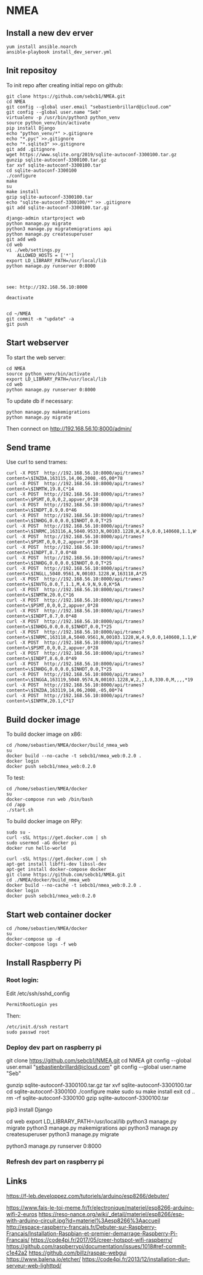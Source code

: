 # NMEA

## Install a new dev erver

```
yum install ansible.noarch
ansible-playbook install_dev_server.yml
```

## Init repositoy

To init repo after creating initial repo on github:

```
git clone https://github.com/sebcb1/NMEA.git
cd NMEA
git config --global user.email "sebastienbrillard@icloud.com"
git config --global user.name "Seb"
virtualenv -p /usr/bin/python3 python_venv
source python_venv/bin/activate
pip install Django
echo "python_venv/*" >.gitignore
echo "*.pyc" >>.gitignore
echo "*.sqlite3" >>.gitignore
git add .gitignore
wget https://www.sqlite.org/2019/sqlite-autoconf-3300100.tar.gz
gunzip sqlite-autoconf-3300100.tar.gz
tar xvf sqlite-autoconf-3300100.tar
cd sqlite-autoconf-3300100
./configure 
make
su
make install
gzip sqlite-autoconf-3300100.tar
echo "sqlite-autoconf-3300100/*" >> .gitignore
git add sqlite-autoconf-3300100.tar.gz

django-admin startproject web
python manage.py migrate
python3 manage.py migratemigrations api
python manage.py createsuperuser
git add web
cd web
vi ./web/settings.py
	ALLOWED_HOSTS = ['*']
export LD_LIBRARY_PATH=/usr/local/lib
python manage.py runserver 0:8000



see: http://192.168.56.10:8000

deactivate


cd ~/NMEA
git commit -m "update" -a
git push
```

## Start webserver

To start the web server:

```
cd NMEA
source python_venv/bin/activate
export LD_LIBRARY_PATH=/usr/local/lib
cd web
python manage.py runserver 0:8000
```

To update db if necessary:

```
python manage.py makemigrations
python manage.py migrate
```

Then connect on http://192.168.56.10:8000/admin/

## Send trame

Use curl to send trames:

```
curl -X POST  http://192.168.56.10:8000/api/trames?content=\$INZDA,163115,14,06,2008,-05,00*78
curl -X POST  http://192.168.56.10:8000/api/trames?content=\$INMTW,19.8,C*14
curl -X POST  http://192.168.56.10:8000/api/trames?content=\$PSMT,0,0,0,2,appver,0*28
curl -X POST  http://192.168.56.10:8000/api/trames?content=\$INDPT,8.9,0.0*46
curl -X POST  http://192.168.56.10:8000/api/trames?content=\$INHDG,0.0,0.0,$INHDT,0.0,T*25
curl -X POST  http://192.168.56.10:8000/api/trames?content=\$INRMC,163116,A,5040.9533,N,00103.1228,W,4.9,0.0,140608,1.1,W*64
curl -X POST  http://192.168.56.10:8000/api/trames?content=\$PSMT,0,0,0,2,appver,0*28
curl -X POST  http://192.168.56.10:8000/api/trames?content=\$INDPT,8.7,0.0*48
curl -X POST  http://192.168.56.10:8000/api/trames?content=\$INHDG,0.0,0.0,$INHDT,0.0,T*25
curl -X POST  http://192.168.56.10:8000/api/trames?content=\$INGLL,5040.9561,N,00103.1228,W,163118,A*25
curl -X POST  http://192.168.56.10:8000/api/trames?content=\$INVTG,0.0,T,1.1,M,4.9,N,9.0,K*5A
curl -X POST  http://192.168.56.10:8000/api/trames?content=\$INMTW,20.0,C*16
curl -X POST  http://192.168.56.10:8000/api/trames?content=\$PSMT,0,0,0,2,appver,0*28
curl -X POST  http://192.168.56.10:8000/api/trames?content=\$INDPT,8.7,0.0*48
curl -X POST  http://192.168.56.10:8000/api/trames?content=\$INHDG,0.0,0.0,$INHDT,0.0,T*25
curl -X POST  http://192.168.56.10:8000/api/trames?content=\$INRMC,163118,A,5040.9561,N,00103.1228,W,4.9,0.0,140608,1.1,W*6D
curl -X POST  http://192.168.56.10:8000/api/trames?content=\$PSMT,0,0,0,2,appver,0*28
curl -X POST  http://192.168.56.10:8000/api/trames?content=\$INDPT,8.6,0.0*49
curl -X POST  http://192.168.56.10:8000/api/trames?content=\$INHDG,0.0,0.0,$INHDT,0.0,T*25
curl -X POST  http://192.168.56.10:8000/api/trames?content=\$INGGA,163119,5040.9574,N,00103.1228,W,2,,1.0,330.0,M,,,,*19
curl -X POST  http://192.168.56.10:8000/api/trames?content=\$INZDA,163119,14,06,2008,-05,00*74
curl -X POST  http://192.168.56.10:8000/api/trames?content=\$INMTW,20.1,C*17
```

## Build docker image

To build docker image on x86:

```
cd /home/sebastien/NMEA/docker/build_nmea_web
su
docker build --no-cache -t sebcb1/nmea_web:0.2.0 .
docker login
docker push sebcb1/nmea_web:0.2.0
```

To test:

```
cd /home/sebastien/NMEA/docker
su
docker-compose run web /bin/bash
cd /app
./start.sh
```

To build docker image on RPy:

```
sudo su -
curl -sSL https://get.docker.com | sh
sudo usermod -aG docker pi
docker run hello-world

curl -sSL https://get.docker.com | sh
apt-get install libffi-dev libssl-dev
apt-get install docker-compose docker
git clone https://github.com/sebcb1/NMEA.git
cd ./NMEA/docker/build_nmea_web
docker build --no-cache -t sebcb1/nmea_web:0.2.0 .
docker login
docker push sebcb1/nmea_web:0.2.0
```



## Start web container docker

```
cd /home/sebastien/NMEA/docker
su
docker-compose up -d 
docker-compose logs -f web
```

## Install Raspberry Pi




### Root login:

Edit /etc/ssh/sshd_config
```
PermitRootLogin yes
```

Then:

```
/etc/init.d/ssh restart
sudo passwd root
```

### Deploy dev part on raspberry pi

git clone https://github.com/sebcb1/NMEA.git
cd NMEA
git config --global user.email "sebastienbrillard@icloud.com"
git config --global user.name "Seb"

gunzip sqlite-autoconf-3300100.tar.gz
tar xvf sqlite-autoconf-3300100.tar
cd sqlite-autoconf-3300100
./configure 
make
sudo su 
make install
exit
cd ..
rm -rf sqlite-autoconf-3300100
gzip sqlite-autoconf-3300100.tar

pip3 install Django

cd web
export LD_LIBRARY_PATH=/usr/local/lib
python3 manage.py migrate
python3 manage.py makemigrations api
python3 manage.py createsuperuser
python3 manage.py migrate

python3 manage.py runserver 0:8000

### Refresh dev part on raspberry pi


## Links

https://f-leb.developpez.com/tutoriels/arduino/esp8266/debuter/

https://www.fais-le-toi-meme.fr/fr/electronique/materiel/esp8266-arduino-wifi-2-euros
https://reso-nance.org/wiki/_detail/materiel/esp8266/esp-with-arduino-circuit.jpg?id=materiel%3Aesp8266%3Aaccueil
http://espace-raspberry-francais.fr/Debuter-sur-Raspberry-Francais/Installation-Raspbian-et-premier-demarrage-Raspberry-Pi-Francais/
https://code4pi.fr/2017/05/creer-hotspot-wifi-raspberry/
https://github.com/raspberrypi/documentation/issues/1018#ref-commit-c1e42a2
https://github.com/billz/raspap-webgui
https://www.balena.io/etcher/
https://code4pi.fr/2013/12/installation-dun-serveur-web-lighttpd/

